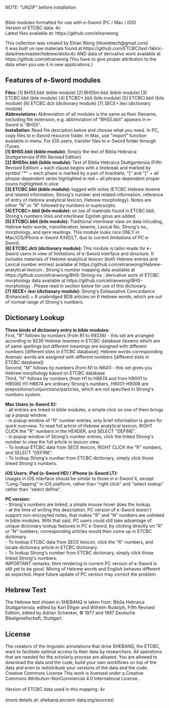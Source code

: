 NOTE: "UNZIP" before installation<br />
<br />

<p>Bible modules formatted for use with e-Sword (PC / Mac / iOS) <br />
Version of ETCBC data: 4c<br />
Latest files available at: https://github.com/eliranwong
</p>

<p>This collection was created by Eliran Wong (hkwebtech@gmail.com)<br />
It was built on raw materials found at https://github.com/ETCBC/text-fabric-data/tree/master/hebrew/etcbc4c AND data of derivative work available at https://github.com/eliranwong (You have to give proper attribution to the data when you use it in new applications.)
</p>

<h2>Features of e-Sword modules</h2>
<p>
<b>Files: </b>[1] BHS5.bbli (bible module) [2] BHS5m.bbli (bible module) [3] ETCBC.bbli (bile module) [4] ETCBC+.bbli (bile module) [5] ETCBCi.bbli (bile module) [6] ETCBC.dcti (dictionary module) [7] SECE+.lexi (dictionary module)<br />
<b>Abbreviations: </b>Abbreviation of all modules is the same as their filename, excluding file extension, e.g. abbreviation of "BHS5.bbli" appears in e-Sword is "BHS5".<br />
<b>Installation: </b>Read file desciption below and choose what you need.  In PC, copy files to e-Sword resource folder.  In Mac, use "import" function available in menu.  For iOS users, transfer files to e-Sword folder through iTunes.<br />
<b>[1] BHS5.bbli (bible module): </b>Simply the text of Biblia Hebraica Stuttgartensia (Fifth Revised Edition)<br />
<b>[2] BHS5m.bbli (bible module): </b>Text of Biblia Hebraica Stuttgartensia (Fifth Revised Edition) + each clause begins with a linebreak and marked by symbol "*" + each phase is marked by a pair of bracklets, "[" and "]" + all phrase-dependent verbs highlighted in red + all phrase-dependent proper nouns highlighted in olive<br />
<b>[3] ETCBC.bbli (bible module): </b>tagged with notes (ETCBC Hebrew lexeme and related information, Strong's number and related information, reference of entry of Hebrew analytical lexicon, Hebrew morphology).  Notes are either "N" or "R" followed by numbers in superscipts.<br />
<b>[4] ETCBC+.bbli (bile module): </b>on top of materials found in ETCBC.bbli, Strong's numbers links and interlinear Egnlish gloss are added.<br />
<b>[5] ETCBCi.bbli (bile module): </b>Traditional interlinear view on data inlcuding, Hebrew ketiv words, transliteration, lexeme, Lexical No, Strong's no., morphology, and qere readings.  This module looks nice ONLY in Mac/iOS/iPhone e-Sword X/HD/LT, due to current limitations of PC e-Sword.<br />
<b>[6] ETCBC.dcti (dictionary module): </b>This module is tailor-made for e-Sword users in view of limitations of e-Sword interface and structure.  It includes materials of Hebrew analytical lexicon (both Hebrew entries and Lexical number entries) availabe at https://github.com/eliranwong/Hebrew-analytical-lexicon , Strong's number mapping data available at https://github.com/eliranwong/BHS-Strong-no ; derivative work of ETCBC morphology data available at https://github.com/eliranwong/BHS-morphology .  Please read in section below for use of this dictionary.<br />
<b>[7] SECE+.lexi (dictionary module): </b>Strong's Exhausative Concordance (Enhanced) + 6 unabridged BDB articles on 6 Hebrew words, which are out of normal range of Strong's numbers.
</p>
<h2>Dictionary Lookup</h2>
<p>
<b>Three kinds of dictionary entry in bible modules:</b><br />
First, "R" follows by numbers (from R1 to R9236) - this set are arranged according to 9236 Hebrew lexemes in ETCBC database (lexems which are of same spellings but different meanings are assigned with different numbers [different slots in ETCBC database]; Hebrew words corresponding Aramaic words are assigned with different numbers [different slots in ETCBC database])<br />
Second, "M" follows by numbers (from N1 to N641) - this set gives you Hebrew morphology based on ETCBC database<br />
Third, "H" follows by numbers (from H1 to H8674 and from H9001 to H9006) H1-H8674 are ordinary Strong's numbers, H9001-H9006 are prepositions/conjunctions/particles, which are not specified in Strong's numbers system.
</p>
<p>
<b>Mac Users (e-Sword X):</b><br />
- all entries are linked in bible modules, a simple click on one of them brings up a popup window.<br />
- in popup window of "R" number entries, only brief information is given for quick overview.  To read full article of Hebrew analytical lexicon, RIGHT CLICK the "R" numbers in the HEADER, and SELECT "DEFINE".<br />
- in popup window of Strong's number entries, click the linked Strong's number to view the full article in lexicon view.<br />
- To lookup ETCBC data from SECE lexicon, RIGHT CLICK the "R" numbers, and SELECT "DEFINE".<br />
- To lookup Strong's number from ETCBC dictionary, simply click those linked Strong's numbers.
</p>
<p>
<b>iOS Users; iPad (e-Sword HD) / iPhone (e-Sowrd LT):</b><br />
Usages in iOS interface should be similar to those in e-Sword X, except "Long-Tapping" in iOS platform, rather than "right click" and "select lookup" rather than "select define".
</p>
<p>
<b>PC version:</b><br />
- Strong's numbers are linked, a simple mouse hover does the lookup.<br />
- at the time of writing this description, PC version of e-Sword doesn't support non-encrpyted notes, that makes "R" and "N" numbers are unlinked in bible modules.  With that said, PC users could still take advantage of unique dictionary lookup features in PC e-Sword, by clicking directly on "R" or "N" numbers, corresponding articles would then come up in ETCBC dictionary.<br />
- To lookup ETCBC data from SECE lexicon, click the "R" numbers, and locate dictionary article in ETCBC dictionary.<br />
- To lookup Strong's number from ETCBC dictionary, simply click those linked Strong's numbers.<br />
IMPORTANT remarks: html rendering in current PC version of e-Sword is still yet to be good.  Mixing of Hebrew words and English behaves different as expected.  Hope future update of PC version may correct the problem.
</p>
<h2>Hebrew Text</h2>
<p>
The Hebrew text shown in SHEBANQ is taken from: Biblia Hebraica Stuttgartensia, edited by Karl Elliger and Wilhelm Rudolph, Fifth Revised Edition, edited by Adrian Schenker, © 1977 and 1997 Deutsche Bibelgesellschaft, Stuttgart.<br />
</p>
<h2>License</h2>
<p>The creators of the linguistic annotations that drive SHEBANQ, the ETCBC, want to facilitate optimal access to their data by researchers. All operations that are needed for the scholarly process are allowed. You are allowed to download the data and the code, build your own workflows on top of the data and even to redistribute your versions of the data and the code.
<br />
Creative Commons License
This work is licensed under a Creative Commons Attribution-NonCommercial 4.0 International License.<br />
<br />
Version of ETCBC data used in this mapping: 4c<br /><br />
(more details at: shebanq.ancient-data.org/sources)
</p>
